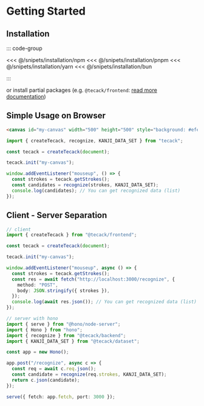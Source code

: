 # Getting Started

## Installation

::: code-group

<<< @/snipets/installation/npm
<<< @/snipets/installation/pnpm
<<< @/snipets/installation/yarn
<<< @/snipets/installation/bun

:::

or install partial packages (e.g. `@tecack/frontend`: [read more documentation](/reference/packages))

## Simple Usage on Browser

```html
<canvas id="my-canvas" width="500" height="500" style="background: #efefef"></canvas>
```

```ts
import { createTecack, recognize, KANJI_DATA_SET } from "tecack";

const tecack = createTecack(document);

tecack.init("my-canvas");

window.addEventListener("mouseup", () => {
  const strokes = tecack.getStrokes();
  const candidates = recognize(strokes, KANJI_DATA_SET);
  console.log(candidates); // You can get recognized data (list)
});
```

## Client - Server Separation

```ts
// client
import { createTecack } from "@tecack/frontend";

const tecack = createTecack(document);

tecack.init("my-canvas");

window.addEventListener("mouseup", async () => {
  const strokes = tecack.getStrokes();
  const res = await fetch("http://localhost:3000/recognize", {
    method: "POST",
    body: JSON.stringify({ strokes }),
  });
  console.log(await res.json()); // You can get recognized data (list)
});
```

```ts
// server with hono
import { serve } from "@hono/node-server";
import { Hono } from "hono";
import { recognize } from "@tecack/backend";
import { KANJI_DATA_SET } from "@tecack/dataset";

const app = new Hono();

app.post("/recognize", async c => {
  const req = await c.req.json();
  const candidate = recognize(req.strokes, KANJI_DATA_SET);
  return c.json(candidate);
});

serve({ fetch: app.fetch, port: 3000 });
```
